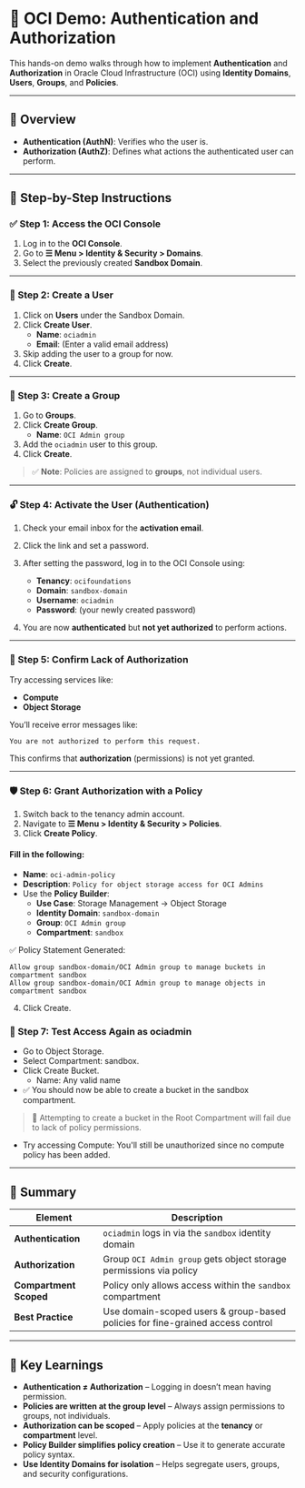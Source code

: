 # 🔐 OCI Demo: Authentication and Authorization

This hands-on demo walks through how to implement **Authentication** and **Authorization** in Oracle Cloud Infrastructure (OCI) using **Identity Domains**, **Users**, **Groups**, and **Policies**.

---

## 🧭 Overview

- **Authentication (AuthN)**: Verifies who the user is.
- **Authorization (AuthZ)**: Defines what actions the authenticated user can perform.

---

## 👣 Step-by-Step Instructions

### ✅ Step 1: Access the OCI Console

1. Log in to the **OCI Console**.
2. Go to **☰ Menu > Identity & Security > Domains**.
3. Select the previously created **Sandbox Domain**.

---

### 👤 Step 2: Create a User

1. Click on **Users** under the Sandbox Domain.
2. Click **Create User**.
   - **Name**: `ociadmin`
   - **Email**: (Enter a valid email address)
3. Skip adding the user to a group for now.
4. Click **Create**.

---

### 👥 Step 3: Create a Group

1. Go to **Groups**.
2. Click **Create Group**.
   - **Name**: `OCI Admin group`
3. Add the `ociadmin` user to this group.
4. Click **Create**.

> ✅ **Note**: Policies are assigned to **groups**, not individual users.

---

### 🔓 Step 4: Activate the User (Authentication)

1. Check your email inbox for the **activation email**.
2. Click the link and set a password.
3. After setting the password, log in to the OCI Console using:
   - **Tenancy**: `ocifoundations`
   - **Domain**: `sandbox-domain`
   - **Username**: `ociadmin`
   - **Password**: (your newly created password)

4. You are now **authenticated** but **not yet authorized** to perform actions.

---

### 🚫 Step 5: Confirm Lack of Authorization

Try accessing services like:
- **Compute**
- **Object Storage**

You’ll receive error messages like:

`You are not authorized to perform this request.`

This confirms that **authorization** (permissions) is not yet granted.

---

### 🛡️ Step 6: Grant Authorization with a Policy

1. Switch back to the tenancy admin account.
2. Navigate to **☰ Menu > Identity & Security > Policies**.
3. Click **Create Policy**.

#### Fill in the following:

- **Name**: `oci-admin-policy`
- **Description**: `Policy for object storage access for OCI Admins`
- Use the **Policy Builder**:
  - **Use Case**: Storage Management → Object Storage
  - **Identity Domain**: `sandbox-domain`
  - **Group**: `OCI Admin group`
  - **Compartment**: `sandbox`

✅ Policy Statement Generated:
```text
Allow group sandbox-domain/OCI Admin group to manage buckets in compartment sandbox
Allow group sandbox-domain/OCI Admin group to manage objects in compartment sandbox
```
4. Click Create.

### 🧪 Step 7: Test Access Again as ociadmin
- Go to Object Storage.
- Select Compartment: sandbox.
- Click Create Bucket.
  - Name: Any valid name
- ✅ You should now be able to create a bucket in the sandbox compartment.
> 🚫 Attempting to create a bucket in the Root Compartment will fail due to lack of policy permissions.
- Try accessing Compute: You'll still be unauthorized since no compute policy has been added.

---

## 📌 Summary

| **Element**          | **Description**                                                                 |
|----------------------|---------------------------------------------------------------------------------|
| **Authentication**   | `ociadmin` logs in via the `sandbox` identity domain                           |
| **Authorization**    | Group `OCI Admin group` gets object storage permissions via policy              |
| **Compartment Scoped** | Policy only allows access within the `sandbox` compartment                    |
| **Best Practice**    | Use domain-scoped users & group-based policies for fine-grained access control  |

---

## 🎯 Key Learnings

- **Authentication ≠ Authorization** – Logging in doesn’t mean having permission.
- **Policies are written at the group level** – Always assign permissions to groups, not individuals.
- **Authorization can be scoped** – Apply policies at the **tenancy** or **compartment** level.
- **Policy Builder simplifies policy creation** – Use it to generate accurate policy syntax.
- **Use Identity Domains for isolation** – Helps segregate users, groups, and security configurations.
